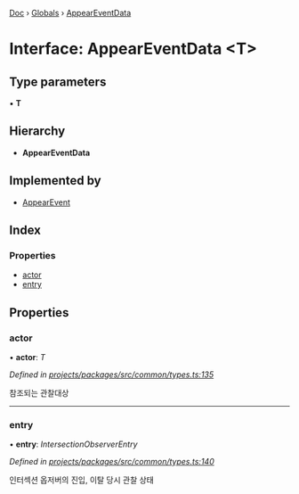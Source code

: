 [Doc](../README.md) › [Globals](../globals.md) › [AppearEventData](appeareventdata.md)

# Interface: AppearEventData <**T**>

## Type parameters

▪ **T**

## Hierarchy

* **AppearEventData**

## Implemented by

* [AppearEvent](../classes/appearevent.md)

## Index

### Properties

* [actor](appeareventdata.md#actor)
* [entry](appeareventdata.md#entry)

## Properties

###  actor

• **actor**: *T*

*Defined in [projects/packages/src/common/types.ts:135](https://github.com/molgga/jood-appearer/blob/fe8cce9/projects/packages/src/common/types.ts#L135)*

참조되는 관찰대상

___

###  entry

• **entry**: *IntersectionObserverEntry*

*Defined in [projects/packages/src/common/types.ts:140](https://github.com/molgga/jood-appearer/blob/fe8cce9/projects/packages/src/common/types.ts#L140)*

인터섹션 옵저버의 진입, 이탈 당시 관찰 상태
